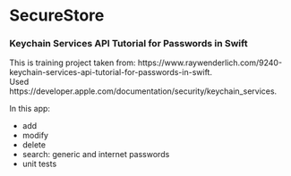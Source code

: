 # SecureStore
<h3>Keychain Services API Tutorial for Passwords in Swift</h3>
This is training project taken from: https://www.raywenderlich.com/9240-keychain-services-api-tutorial-for-passwords-in-swift.<br>
Used https://developer.apple.com/documentation/security/keychain_services.

In this app:
* add
* modify
* delete
* search: generic and internet passwords
* unit tests
